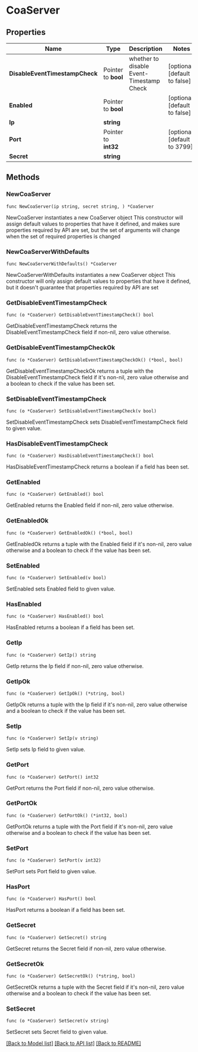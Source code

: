 # CoaServer

## Properties

Name | Type | Description | Notes
------------ | ------------- | ------------- | -------------
**DisableEventTimestampCheck** | Pointer to **bool** | whether to disable Event-Timestamp Check | [optional] [default to false]
**Enabled** | Pointer to **bool** |  | [optional] [default to false]
**Ip** | **string** |  | 
**Port** | Pointer to **int32** |  | [optional] [default to 3799]
**Secret** | **string** |  | 

## Methods

### NewCoaServer

`func NewCoaServer(ip string, secret string, ) *CoaServer`

NewCoaServer instantiates a new CoaServer object
This constructor will assign default values to properties that have it defined,
and makes sure properties required by API are set, but the set of arguments
will change when the set of required properties is changed

### NewCoaServerWithDefaults

`func NewCoaServerWithDefaults() *CoaServer`

NewCoaServerWithDefaults instantiates a new CoaServer object
This constructor will only assign default values to properties that have it defined,
but it doesn't guarantee that properties required by API are set

### GetDisableEventTimestampCheck

`func (o *CoaServer) GetDisableEventTimestampCheck() bool`

GetDisableEventTimestampCheck returns the DisableEventTimestampCheck field if non-nil, zero value otherwise.

### GetDisableEventTimestampCheckOk

`func (o *CoaServer) GetDisableEventTimestampCheckOk() (*bool, bool)`

GetDisableEventTimestampCheckOk returns a tuple with the DisableEventTimestampCheck field if it's non-nil, zero value otherwise
and a boolean to check if the value has been set.

### SetDisableEventTimestampCheck

`func (o *CoaServer) SetDisableEventTimestampCheck(v bool)`

SetDisableEventTimestampCheck sets DisableEventTimestampCheck field to given value.

### HasDisableEventTimestampCheck

`func (o *CoaServer) HasDisableEventTimestampCheck() bool`

HasDisableEventTimestampCheck returns a boolean if a field has been set.

### GetEnabled

`func (o *CoaServer) GetEnabled() bool`

GetEnabled returns the Enabled field if non-nil, zero value otherwise.

### GetEnabledOk

`func (o *CoaServer) GetEnabledOk() (*bool, bool)`

GetEnabledOk returns a tuple with the Enabled field if it's non-nil, zero value otherwise
and a boolean to check if the value has been set.

### SetEnabled

`func (o *CoaServer) SetEnabled(v bool)`

SetEnabled sets Enabled field to given value.

### HasEnabled

`func (o *CoaServer) HasEnabled() bool`

HasEnabled returns a boolean if a field has been set.

### GetIp

`func (o *CoaServer) GetIp() string`

GetIp returns the Ip field if non-nil, zero value otherwise.

### GetIpOk

`func (o *CoaServer) GetIpOk() (*string, bool)`

GetIpOk returns a tuple with the Ip field if it's non-nil, zero value otherwise
and a boolean to check if the value has been set.

### SetIp

`func (o *CoaServer) SetIp(v string)`

SetIp sets Ip field to given value.


### GetPort

`func (o *CoaServer) GetPort() int32`

GetPort returns the Port field if non-nil, zero value otherwise.

### GetPortOk

`func (o *CoaServer) GetPortOk() (*int32, bool)`

GetPortOk returns a tuple with the Port field if it's non-nil, zero value otherwise
and a boolean to check if the value has been set.

### SetPort

`func (o *CoaServer) SetPort(v int32)`

SetPort sets Port field to given value.

### HasPort

`func (o *CoaServer) HasPort() bool`

HasPort returns a boolean if a field has been set.

### GetSecret

`func (o *CoaServer) GetSecret() string`

GetSecret returns the Secret field if non-nil, zero value otherwise.

### GetSecretOk

`func (o *CoaServer) GetSecretOk() (*string, bool)`

GetSecretOk returns a tuple with the Secret field if it's non-nil, zero value otherwise
and a boolean to check if the value has been set.

### SetSecret

`func (o *CoaServer) SetSecret(v string)`

SetSecret sets Secret field to given value.



[[Back to Model list]](../README.md#documentation-for-models) [[Back to API list]](../README.md#documentation-for-api-endpoints) [[Back to README]](../README.md)


